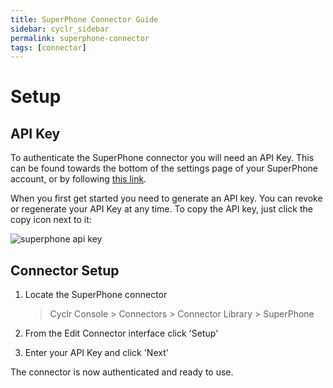 ```yaml
---
title: SuperPhone Connector Guide
sidebar: cyclr_sidebar
permalink: superphone-connector
tags: [connector]
---
```


# Setup

## API Key

To authenticate the SuperPhone connector you will need an API Key. This can be found towards the bottom of the settings page of your SuperPhone account, or by following [this link](https://app.superphone.io/settings/public-api-key).

When you first get started you need to generate an API key. You can revoke or regenerate your API Key at any time. To copy the API key, just click the copy icon next to it:

![superphone api key](./images/superphone_image_1.png)

## Connector Setup

1. Locate the SuperPhone connector

   > Cyclr Console > Connectors > Connector Library > SuperPhone

2. From the Edit Connector interface click 'Setup'

3. Enter your API Key and click 'Next'

The connector is now authenticated and ready to use.
